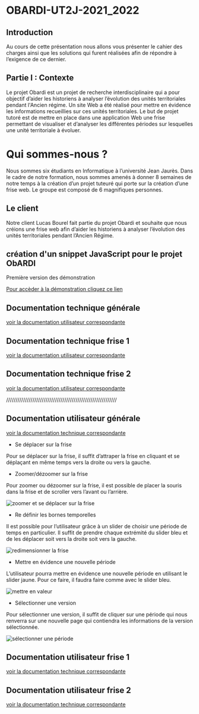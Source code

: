 # OBARDI-UT2J-2021_2022

## Introduction
Au cours de cette présentation nous allons vous présenter le cahier des charges ainsi que les solutions qui furent réalisées afin de répondre à l’exigence de ce dernier.

## Partie I : Contexte
Le projet Obardi est un projet de recherche interdisciplinaire qui a pour objectif d’aider les historiens à analyser l’évolution des unités territoriales pendant l'Ancien régime. Un site Web a été réalisé pour mettre en évidence les informations recueillies sur ces unités territoriales. Le but de projet tutoré est de mettre en place dans une application Web une frise permettant de visualiser et d’analyser les différentes périodes sur lesquelles une unité territoriale à évoluer.
# Qui sommes-nous ? 
Nous sommes six étudiants en Informatique à l’université Jean Jaurès. Dans le cadre de notre formation, nous sommes amenés à donner 8 semaines de notre temps à la création d’un projet tuteuré qui porte sur la création d’une frise web. 
Le groupe est composé de 6 magnifiques personnes.
## Le client
Notre client Lucas Bourel fait partie du projet Obardi et souhaite que nous créions une frise web afin d’aider les historiens à analyser l’évolution des unités territoriales pendant l’Ancien Régime.


## création d'un snippet JavaScript pour le projet ObARDI

Première version des démonstration

[Pour accèder à la démonstration cliquez ce lien](https://chrisverschelden.github.io/OBARDI-UT2J-2021_2022/)

## Documentation technique générale
[voir la documentation utilisateur correspondante]((#Documentation-utilisateur-générale))

## Documentation technique frise 1
[voir la documentation utilisateur correspondante]((#Documentation-utilisateur-frise-1))

## Documentation technique frise 2
[voir la documentation utilisateur correspondante]((#Documentation-utilisateur-frise-1))

///////////////////////////////////////////////////////////

## Documentation utilisateur générale
[voir la documentation technique correspondante]((#Documentation-technique-générale))

- Se déplacer sur la frise

Pour se déplacer sur la frise, il suffit d’attraper la frise en cliquant et se déplaçant en même temps vers la droite ou vers la gauche. 

- Zoomer/dézoomer sur la frise 

Pour zoomer ou dézoomer sur la frise, il est possible de placer la souris dans la frise et de scroller vers l’avant ou l’arrière.


![zoomer et se déplacer sur la frise](https://media.giphy.com/media/CrTQ7r0OwwYwMHF6uN/giphy.gif)

- Re définir les bornes temporelles 

Il est possible pour l’utilisateur grâce à un slider de choisir une période de temps en particulier. Il suffit de prendre chaque extrémité du slider bleu et de les déplacer soit vers la droite soit vers la gauche.


![redimensionner la frise](https://media.giphy.com/media/Dz2mOh68QvOxBAeGTL/giphy.gif)

- Mettre en évidence une nouvelle période

L’utilisateur pourra mettre en évidence une nouvelle période en utilisant le slider jaune. Pour ce faire, il faudra faire comme avec le slider bleu. 


![mettre en valeur](https://media.giphy.com/media/ndEaLJv56kL8t0EJSa/giphy.gif)

- Sélectionner une version 

Pour sélectionner une version, il suffit de cliquer sur une période qui nous renverra sur une nouvelle page qui contiendra les informations de la version sélectionnée. 


![sélectionner une période](https://media.giphy.com/media/duJYe6eweCLUK2280R/giphy.gif)

## Documentation utilisateur frise 1
[voir la documentation technique correspondante]((#Documentation-technique-frise-1))

## Documentation utilisateur frise 2
[voir la documentation technique correspondante]((#Documentation-technique-frise-2))
